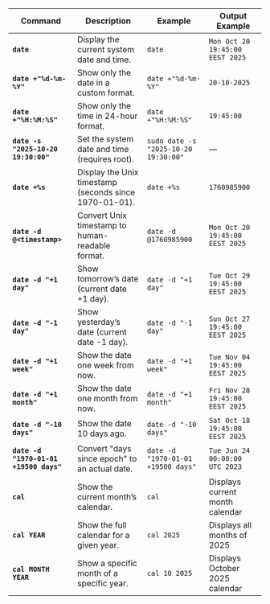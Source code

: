| Command                             | Description                                            | Example                              | Output Example                  |
| ----------------------------------- | ------------------------------------------------------ | ------------------------------------ | ------------------------------- |
| **`date`**                          | Display the current system date and time.              | `date`                               | `Mon Oct 20 19:45:00 EEST 2025` |
| **`date +"%d-%m-%Y"`**              | Show only the date in a custom format.                 | `date +"%d-%m-%Y"`                   | `20-10-2025`                    |
| **`date +"%H:%M:%S"`**              | Show only the time in 24-hour format.                  | `date +"%H:%M:%S"`                   | `19:45:00`                      |
| **`date -s "2025-10-20 19:30:00"`** | Set the system date and time (requires root).          | `sudo date -s "2025-10-20 19:30:00"` | —                               |
| **`date +%s`**                      | Display the Unix timestamp (seconds since 1970-01-01). | `date +%s`                           | `1760985900`                    |
| **`date -d @<timestamp>`**          | Convert Unix timestamp to human-readable format.       | `date -d @1760985900`                | `Mon Oct 20 19:45:00 EEST 2025` |
| **`date -d "+1 day"`**              | Show tomorrow’s date (current date +1 day).            | `date -d "+1 day"`                   | `Tue Oct 29 19:45:00 EEST 2025` |
| **`date -d "-1 day"`**              | Show yesterday’s date (current date -1 day).           | `date -d "-1 day"`                   | `Sun Oct 27 19:45:00 EEST 2025` |
| **`date -d "+1 week"`**             | Show the date one week from now.                       | `date -d "+1 week"`                  | `Tue Nov 04 19:45:00 EEST 2025` |
| **`date -d "+1 month"`**            | Show the date one month from now.                      | `date -d "+1 month"`                 | `Fri Nov 28 19:45:00 EEST 2025` |
| **`date -d "-10 days"`**            | Show the date 10 days ago.                             | `date -d "-10 days"`                 | `Sat Oct 18 19:45:00 EEST 2025` |
| **`date -d "1970-01-01 +19500 days"`** | Convert "days since epoch" to an actual date.        | `date -d "1970-01-01 +19500 days"`   | `Tue Jun 24 00:00:00 UTC 2023`  |
| **`cal`**                           | Show the current month’s calendar.                     | `cal`                                | Displays current month calendar |
| **`cal YEAR`**                      | Show the full calendar for a given year.               | `cal 2025`                           | Displays all months of 2025     |
| **`cal MONTH YEAR`**                | Show a specific month of a specific year.              | `cal 10 2025`                        | Displays October 2025 calendar  |
